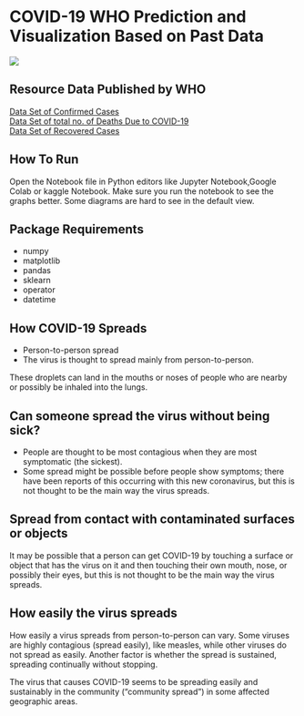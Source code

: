 <html>
<h1>COVID-19 WHO Prediction and Visualization Based on Past Data</h1>
  <img src="https://www.cdc.gov/media/dpk/diseases-and-conditions/coronavirus/images/outbreak-coronavirus-world-1024x506px.jpg">
 <h2>Resource Data Published by WHO</h2>
  <a href='https://raw.githubusercontent.com/CSSEGISandData/COVID-19/master/csse_covid_19_data/csse_covid_19_time_series/time_series_19-covid-Confirmed.csv'>Data Set of Confirmed Cases</a>
  </br>
  <a href='https://raw.githubusercontent.com/CSSEGISandData/COVID-19/master/csse_covid_19_data/csse_covid_19_time_series/time_series_19-covid-Deaths.csv''>Data Set of total no. of Deaths Due to COVID-19</a>
  </br>
   <a href=''https://raw.githubusercontent.com/CSSEGISandData/COVID-19/master/csse_covid_19_data/csse_covid_19_time_series/time_series_19-covid-Recovered.csv''>Data Set of Recovered Cases</a>
   </br>
  <h2>How To Run</h2>
  <p>Open the Notebook file in Python editors like Jupyter Notebook,Google Colab or kaggle Notebook. Make sure you run the notebook to see the graphs better. Some diagrams are hard to see in the default view.</p>
  <h2>Package Requirements</h2>
  <ul>
  <li>numpy</li>
  <li>matplotlib</li>
  <li>pandas</li>
  <li>sklearn</li>
  <li>operator</li>
  <li>datetime</li>
  </ul>
 <h2>How COVID-19  Spreads</h2>
<ul>
<li>Person-to-person spread</li>
<li>The virus is thought to spread mainly from person-to-person.</li>
  </ul>
<p>These droplets can land in the mouths or noses of people who are nearby or possibly be inhaled into the lungs.</p>
<h2>Can someone spread the virus without being sick?</h2>
  <ul>
    <li>People are thought to be most contagious when they are most symptomatic (the sickest).</li>
    <li>Some spread might be possible before people show symptoms; there have been reports of this occurring with this new coronavirus, but this is not thought to be the main way the virus spreads.</li>
    </ul>
  <h2>Spread from contact with contaminated surfaces or objects</h2>
  <p>It may be possible that a person can get COVID-19 by touching a surface or object that has the virus on it and then touching their own mouth, nose, or possibly their eyes, but this is not thought to be the main way the virus spreads.</p>
  <h2>How easily the virus spreads</h2>
  <p> How easily a virus spreads from person-to-person can vary. Some viruses are highly contagious (spread easily), like measles, while other viruses do not spread as easily. Another factor is whether the spread is sustained, spreading continually without stopping.

The virus that causes COVID-19 seems to be spreading easily and sustainably in the community (“community spread”) in some affected geographic areas.</p>

